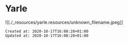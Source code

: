 # Yarle

![[./_resources/yarle.resources/unknown_filename.jpeg]]

    Created at: 2020-10-17T16:08:28+01:00
    Updated at: 2020-10-17T16:08:28+01:00

